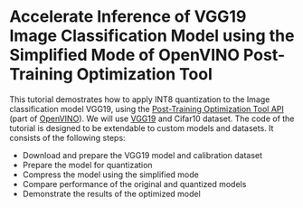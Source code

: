 # Accelerate Inference of VGG19 Image Classification Model using the Simplified Mode of OpenVINO Post-Training Optimization Tool 

This tutorial demostrates how to apply INT8 quantization to the
Image classification model VGG19, using the [Post-Training Optimization
Tool
API](https://docs.openvinotoolkit.org/latest/pot_compression_api_README.html)
(part of [OpenVINO](https://docs.openvinotoolkit.org/)). We will use [VGG19](https://arxiv.org/abs/1409.1556) and Cifar10 dataset.
The code of the tutorial is designed to be extendable to custom models and
datasets. It consists of the following steps:

- Download and prepare the VGG19 model and calibration dataset
- Prepare the model for quantization
- Compress the model using the simplified mode
- Compare performance of the original and quantized models
- Demonstrate the results of the optimized model
